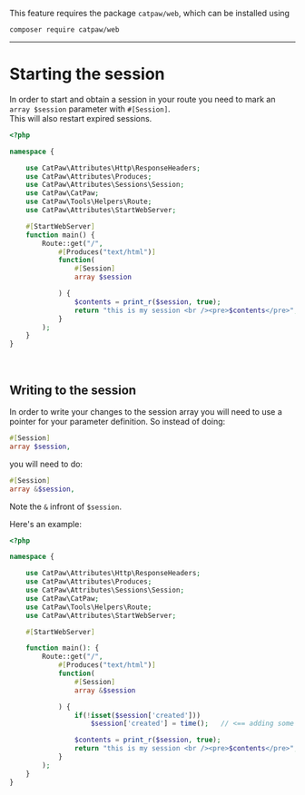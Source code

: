 This feature requires the package `catpaw/web`, which can be installed using<br/>
```
composer require catpaw/web
```
<hr/>

# Starting the session

In order to start and obtain a session in your route you need to mark an ```array $session``` parameter
with ```#[Session]```.<br />
This will also restart expired sessions.

```php
<?php

namespace {

	use CatPaw\Attributes\Http\ResponseHeaders;
	use CatPaw\Attributes\Produces;
	use CatPaw\Attributes\Sessions\Session;
	use CatPaw\CatPaw;
	use CatPaw\Tools\Helpers\Route;
	use CatPaw\Attributes\StartWebServer;

    #[StartWebServer]
	function main() {
		Route::get("/",
			#[Produces("text/html")]
			function(
				#[Session]
				array $session

			) {
				$contents = print_r($session, true);
				return "this is my session <br /><pre>$contents</pre>";
			}
		);
	}
}
```

<br />

## Writing to the session

In order to write your changes to the session array you will need to use a pointer for your parameter definition. So
instead of doing:

```php
#[Session]
array $session,
```

you will need to do:

```php
#[Session]
array &$session,
```

Note the ```&``` infront of ```$session```.

Here's an example:

```php
<?php

namespace {

	use CatPaw\Attributes\Http\ResponseHeaders;
	use CatPaw\Attributes\Produces;
	use CatPaw\Attributes\Sessions\Session;
	use CatPaw\CatPaw;
	use CatPaw\Tools\Helpers\Route;
	use CatPaw\Attributes\StartWebServer;

    #[StartWebServer]

	function main(): {
		Route::get("/",
			#[Produces("text/html")]
			function(
				#[Session]
				array &$session

			) {
				if(!isset($session['created']))
					$session['created'] = time();   // <== adding some stuff to the session

				$contents = print_r($session, true);
				return "this is my session <br /><pre>$contents</pre>";
			}
		);
	}
}
```